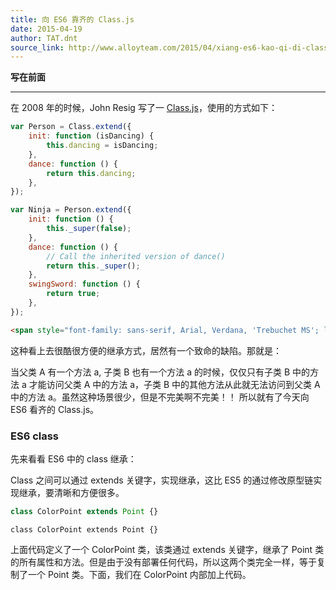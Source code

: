 ```yaml
---
title: 向 ES6 靠齐的 Class.js
date: 2015-04-19
author: TAT.dnt
source_link: http://www.alloyteam.com/2015/04/xiang-es6-kao-qi-di-class-js/
---
```


<!-- {% raw %} - for jekyll -->

**写在前面**  

* * *

在 2008 年的时候，John Resig 写了一 [Class.js](http://ejohn.org/blog/simple-javascript-inheritance/)，使用的方式如下：

```javascript
var Person = Class.extend({
    init: function (isDancing) {
        this.dancing = isDancing;
    },
    dance: function () {
        return this.dancing;
    },
});

var Ninja = Person.extend({
    init: function () {
        this._super(false);
    },
    dance: function () {
        // Call the inherited version of dance()
        return this._super();
    },
    swingSword: function () {
        return true;
    },
});
```

```html
<span style="font-family: sans-serif, Arial, Verdana, 'Trebuchet MS'; line-height: 1.6;">init为构造函数，通过this._super()访问</span><strong style="font-family: sans-serif, Arial, Verdana, 'Trebuchet MS'; line-height: 1.6;">父类同名方法</strong><span style="font-family: sans-serif, Arial, Verdana, 'Trebuchet MS'; line-height: 1.6;">。</span>
```

这种看上去很酷很方便的继承方式，居然有一个致命的缺陷。那就是：

当父类 A 有一个方法 a, 子类 B 也有一个方法 a 的时候，仅仅只有子类 B 中的方法 a 才能访问父类 A 中的方法 a，子类 B 中的其他方法从此就无法访问到父类 A 中的方法 a。虽然这种场景很少，但是不完美啊不完美！！ 所以就有了今天向 ES6 看齐的 Class.js。

### **ES6 class**

先来看看 ES6 中的 class 继承：

Class 之间可以通过 extends 关键字，实现继承，这比 ES5 的通过修改原型链实现继承，要清晰和方便很多。

```javascript
class ColorPoint extends Point {}
```

`class ColorPoint extends Point {}`

上面代码定义了一个 ColorPoint 类，该类通过 extends 关键字，继承了 Point 类的所有属性和方法。但是由于没有部署任何代码，所以这两个类完全一样，等于复制了一个 Point 类。下面，我们在 ColorPoint 内部加上代码。


<!-- {% endraw %} - for jekyll -->